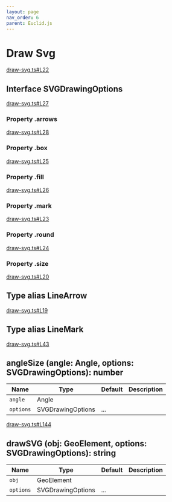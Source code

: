 ```yaml
---
layout: page
nav_order: 6
parent: Euclid.js
---
```


# Draw Svg

<div class="docs-item" markdown="1">

<div><a class="source" target="_blank" href="https://github.com/mathigon/euclid.js/tree/master/src/draw-svg.ts#L22">draw-svg.ts#L22</a></div>

## <span class="pill">Interface</span> SVGDrawingOptions

<div class="docs-item" markdown="1">

<div><a class="source" target="_blank" href="https://github.com/mathigon/euclid.js/tree/master/src/draw-svg.ts#L27">draw-svg.ts#L27</a></div>

### <span class="pill">Property</span> .arrows

</div>

<div class="docs-item" markdown="1">

<div><a class="source" target="_blank" href="https://github.com/mathigon/euclid.js/tree/master/src/draw-svg.ts#L28">draw-svg.ts#L28</a></div>

### <span class="pill">Property</span> .box

</div>

<div class="docs-item" markdown="1">

<div><a class="source" target="_blank" href="https://github.com/mathigon/euclid.js/tree/master/src/draw-svg.ts#L25">draw-svg.ts#L25</a></div>

### <span class="pill">Property</span> .fill

</div>

<div class="docs-item" markdown="1">

<div><a class="source" target="_blank" href="https://github.com/mathigon/euclid.js/tree/master/src/draw-svg.ts#L26">draw-svg.ts#L26</a></div>

### <span class="pill">Property</span> .mark

</div>

<div class="docs-item" markdown="1">

<div><a class="source" target="_blank" href="https://github.com/mathigon/euclid.js/tree/master/src/draw-svg.ts#L23">draw-svg.ts#L23</a></div>

### <span class="pill">Property</span> .round

</div>

<div class="docs-item" markdown="1">

<div><a class="source" target="_blank" href="https://github.com/mathigon/euclid.js/tree/master/src/draw-svg.ts#L24">draw-svg.ts#L24</a></div>

### <span class="pill">Property</span> .size

</div>

</div>

<div class="docs-item" markdown="1">

<div><a class="source" target="_blank" href="https://github.com/mathigon/euclid.js/tree/master/src/draw-svg.ts#L20">draw-svg.ts#L20</a></div>

## <span class="pill">Type alias</span> LineArrow

</div>

<div class="docs-item" markdown="1">

<div><a class="source" target="_blank" href="https://github.com/mathigon/euclid.js/tree/master/src/draw-svg.ts#L19">draw-svg.ts#L19</a></div>

## <span class="pill">Type alias</span> LineMark

</div>

<div class="docs-item" markdown="1">

<div><a class="source" target="_blank" href="https://github.com/mathigon/euclid.js/tree/master/src/draw-svg.ts#L43">draw-svg.ts#L43</a></div>

## angleSize <span class="signature">(angle: Angle, options: SVGDrawingOptions): number</span>

| Name | Type | Default | Description |
| --- | --- | --- | --- |
| `angle` | Angle |  |  |
| `options` | SVGDrawingOptions | ... |  |


</div>

<div class="docs-item" markdown="1">

<div><a class="source" target="_blank" href="https://github.com/mathigon/euclid.js/tree/master/src/draw-svg.ts#L144">draw-svg.ts#L144</a></div>

## drawSVG <span class="signature">(obj: GeoElement, options: SVGDrawingOptions): string</span>

| Name | Type | Default | Description |
| --- | --- | --- | --- |
| `obj` | GeoElement |  |  |
| `options` | SVGDrawingOptions | ... |  |


</div>